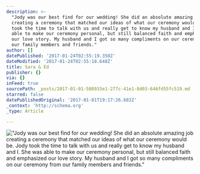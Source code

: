 ```yaml
---
description: >-
  "Jody was our best find for our wedding! She did an absolute amazing job
  creating a ceremony that matched our ideas of what our ceremony would be. Jody
  took the time to talk with us and really get to know my husband and I. She was
  able to make our ceremony personal, but still balanced faith and emphasized
  our love story. My husband and I got so many compliments on our ceremony from
  our family members and friends."
author: []
datePublished: '2017-01-24T02:55:19.350Z'
dateModified: '2017-01-24T02:55:18.648Z'
title: Sara & Ed
publisher: {}
via: {}
inFeed: true
sourcePath: _posts/2017-01-01-508933e1-277c-41e1-8d03-646fd55fc519.md
starred: false
datePublishedOriginal: '2017-01-01T19:17:26.683Z'
_context: 'http://schema.org'
_type: Article

---
```

!["Jody was our best find for our wedding! She did an absolute amazing job creating a ceremony that matched our ideas of what our ceremony would be. Jody took the time to talk with us and really get to know my husband and I. She was able to make our ceremony personal, but still balanced faith and emphasized our love story. My husband and I got so many compliments on our ceremony from our family members and friends."](https://the-grid-user-content.s3-us-west-2.amazonaws.com/f0c96f30-3ab0-4281-a5db-952c9641d67b.jpg)